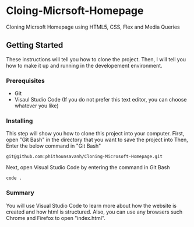 # Cloing-Micrsoft-Homepage

Cloning Micrsoft Homepage using HTML5, CSS, Flex and Media Queries

## Getting Started

These instructions will tell you how to clone the project. Then, I will tell you how to make it up and running in the developement environment.

### Prerequisites

- Git
- Visaul Studio Code (If you do not prefer this text editor, you can choose whatever you like)

### Installing

This step will show you how to clone this project into your computer.
First, open "Git Bash" in the directory that you want to save the project into
Then, Enter the below command in "Git Bash"

```
git@github.com:phithounsavanh/Cloning-Microsoft-Homepage.git
```

Next, open Visual Studio Code by entering the command in Git Bash

```
code .
```

### Summary

You will use Visual Studio Code to learn more about how the website is created and how html is structured. Also, you can use any browsers such Chrome and Firefox to open "index.html".
